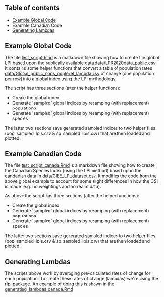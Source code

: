 ## Table of contents
* [Example Global Code](#global_code)
* [Example Canadian Code](#canadian_code)
* [Generating Lambdas](#lambdas)

## Example Global Code

The file [test_script.Rmd](test_script.Rmd) is a markdown file showing how to create the global LPI based upon the publically available data [data/LPR2020data_public.csv](data/LPR2020data_public.csv). It contains some helper functions that convert a table of population rates [data/Global_public_pops_poplevel_lambda.csv](data/Global_public_pops_poplevel_lambda.csv) of change (one population per row) into a global index using the LPI methodology.

The script has three sections (after the helper functions):

* Create the global index
* Generate 'sampled' global indices by resamping (with replacement) populations
* Generate 'sampled' global indices by resamping (with replacement) species

The latter two sections save generated sampled indices to two helper files (pop_sampled_lpis.csv & sp_sampled_lpis.csv) that are then loaded and plotted.
	
## Example Canadian Code

The file [test_script_canada.Rmd](test_script_canada.Rmd) is a markdown file showing how to create the Canadian Species Index (using the LPI method) based upon the candadian data in [data/CIEE_LPI_dataset.csv](data/CIEE_LPI_dataset.csv). It modifies the code from the above global example to account for some slight differences in how the CSI is made (e.g. no weightings and no realm data).

As above the script has three sections (after the helper functions):

* Create the global index
* Generate 'sampled' global indices by resamping (with replacement) populations
* Generate 'sampled' global indices by resamping (with replacement) species

The latter two sections save generated sampled indices to two helper files (pop_sampled_lpis.csv & sp_sampled_lpis.csv) that are then loaded and plotted.
	
## Generating Lambdas

The scripts above work by averaging pre-calculated rates of change for each population. To create these rates of change (lambdas) we're using the rlpi package. An example of doing this is shown in the [generating_lambdas_canada.Rmd](generating_lambdas_canada.Rmd)

